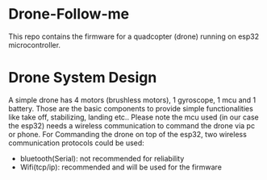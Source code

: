 # Drone-Follow-me

This repo contains the firmware for a quadcopter (drone) running on esp32 microcontroller.

# Drone System Design

A simple drone has 4 motors (brushless motors), 1 gyroscope, 1 mcu and 1 battery. Those are the basic components to provide simple functionalities like take off, stabilizing, landing etc..
Please note the mcu used (in our case the esp32) needs a wireless communication to command the drone via pc or phone.
For Commanding the drone on top of the esp32, two wireless communication protocols could be used:
* bluetooth(Serial): not recommended for reliability
* Wifi(tcp/ip): recommended and will be used for the firmware